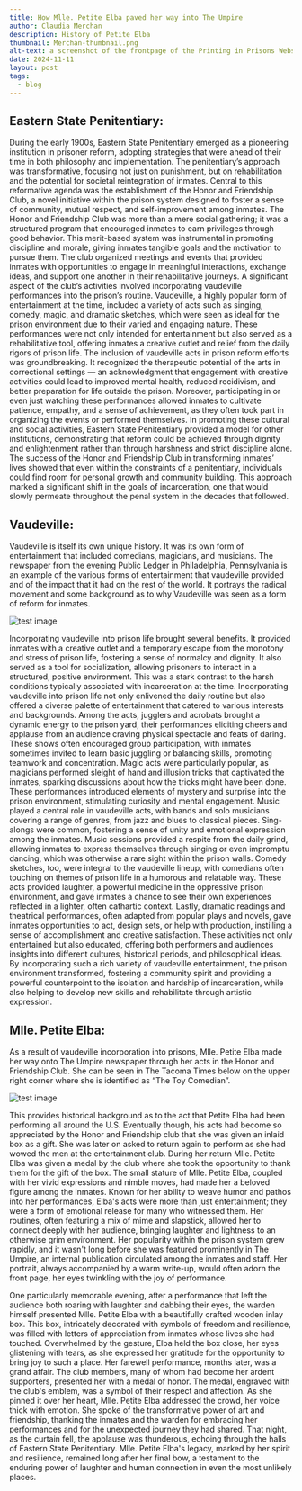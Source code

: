 ```yaml
---
title: How Mlle. Petite Elba paved her way into The Umpire 
author: Claudia Merchan 
description: History of Petite Elba 
thumbnail: Merchan-thumbnail.png 
alt-text: a screenshot of the frontpage of the Printing in Prisons Website 
date: 2024-11-11
layout: post
tags:
  - blog
---
```

<h2>Eastern State Penitentiary:</h2>	
During the early 1900s, Eastern State Penitentiary emerged as a pioneering institution in prisoner reform, adopting strategies that were ahead of their time in both philosophy and implementation. The penitentiary’s approach was transformative, focusing not just on punishment, but on rehabilitation and the potential for societal reintegration of inmates. Central to this reformative agenda was the establishment of the Honor and Friendship Club, a novel initiative within the prison system designed to foster a sense of community, mutual respect, and self-improvement among inmates.
The Honor and Friendship Club was more than a mere social gathering; it was a structured program that encouraged inmates to earn privileges through good behavior. This merit-based system was instrumental in promoting discipline and morale, giving inmates tangible goals and the motivation to pursue them. The club organized meetings and events that provided inmates with opportunities to engage in meaningful interactions, exchange ideas, and support one another in their rehabilitative journeys.
A significant aspect of the club’s activities involved incorporating vaudeville performances into the prison’s routine. Vaudeville, a highly popular form of entertainment at the time, included a variety of acts such as singing, comedy, magic, and dramatic sketches, which were seen as ideal for the prison environment due to their varied and engaging nature. These performances were not only intended for entertainment but also served as a rehabilitative tool, offering inmates a creative outlet and relief from the daily rigors of prison life.
The inclusion of vaudeville acts in prison reform efforts was groundbreaking. It recognized the therapeutic potential of the arts in correctional settings — an acknowledgment that engagement with creative activities could lead to improved mental health, reduced recidivism, and better preparation for life outside the prison. Moreover, participating in or even just watching these performances allowed inmates to cultivate patience, empathy, and a sense of achievement, as they often took part in organizing the events or performed themselves.
In promoting these cultural and social activities, Eastern State Penitentiary provided a model for other institutions, demonstrating that reform could be achieved through dignity and enlightenment rather than through harshness and strict discipline alone. The success of the Honor and Friendship Club in transforming inmates’ lives showed that even within the constraints of a penitentiary, individuals could find room for personal growth and community building. This approach marked a significant shift in the goals of incarceration, one that would slowly permeate throughout the penal system in the decades that followed.

<h2>Vaudeville:</h2>	
Vaudeville is itself its own unique history. It was its own form of entertainment that included comedians, magicians, and musicians. The newspaper from the evening Public Ledger in Philadelphia, Pennsylvania is an example of the various forms of entertainment that vaudeville provided and of the impact that it had on the rest of the world. It portrays the radical movement and some background as to why Vaudeville was seen as a form of reform for inmates. 

![test image](./vaudevillehistory%20.png) 

Incorporating vaudeville into prison life brought several benefits. It provided inmates with a creative outlet and a temporary escape from the monotony and stress of prison life, fostering a sense of normalcy and dignity. It also served as a tool for socialization, allowing prisoners to interact in a structured, positive environment. This was a stark contrast to the harsh conditions typically associated with incarceration at the time. Incorporating vaudeville into prison life not only enlivened the daily routine but also offered a diverse palette of entertainment that catered to various interests and backgrounds. Among the acts, jugglers and acrobats brought a dynamic energy to the prison yard, their performances eliciting cheers and applause from an audience craving physical spectacle and feats of daring. These shows often encouraged group participation, with inmates sometimes invited to learn basic juggling or balancing skills, promoting teamwork and concentration.
Magic acts were particularly popular, as magicians performed sleight of hand and illusion tricks that captivated the inmates, sparking discussions about how the tricks might have been done. These performances introduced elements of mystery and surprise into the prison environment, stimulating curiosity and mental engagement.
Music played a central role in vaudeville acts, with bands and solo musicians covering a range of genres, from jazz and blues to classical pieces. Sing-alongs were common, fostering a sense of unity and emotional expression among the inmates. Music sessions provided a respite from the daily grind, allowing inmates to express themselves through singing or even impromptu dancing, which was otherwise a rare sight within the prison walls.
Comedy sketches, too, were integral to the vaudeville lineup, with comedians often touching on themes of prison life in a humorous and relatable way. These acts provided laughter, a powerful medicine in the oppressive prison environment, and gave inmates a chance to see their own experiences reflected in a lighter, often cathartic context.
Lastly, dramatic readings and theatrical performances, often adapted from popular plays and novels, gave inmates opportunities to act, design sets, or help with production, instilling a sense of accomplishment and creative satisfaction. These activities not only entertained but also educated, offering both performers and audiences insights into different cultures, historical periods, and philosophical ideas.
By incorporating such a rich variety of vaudeville entertainment, the prison environment transformed, fostering a community spirit and providing a powerful counterpoint to the isolation and hardship of incarceration, while also helping to develop new skills and rehabilitate through artistic expression.


<h2>Mlle. Petite Elba:</h2> 

As a result of vaudeville incorporation into prisons, Mlle. Petite Elba made her way onto The Umpire newspaper through her acts in the Honor and Friendship Club. She can be seen in The Tacoma Times below on the upper right corner where she is identified as “The Toy Comedian”. 

![test image](./vaudevillehistory%20.png) 

This provides historical background as to the act that Petite Elba had been performing all around the U.S. Eventually though, his acts had become so appreciated by the Honor and Friendship club that she was given an inlaid box as a gift. She was later on asked to return again to perform as she had wowed the men at the entertainment club. During her return Mlle. Petite Elba was given a medal by the club where she took the opportunity to thank them for the gift of the box.
The small stature of Mlle. Petite Elba, coupled with her vivid expressions and nimble moves, had made her a beloved figure among the inmates. Known for her ability to weave humor and pathos into her performances, Elba's acts were more than just entertainment; they were a form of emotional release for many who witnessed them. Her routines, often featuring a mix of mime and slapstick, allowed her to connect deeply with her audience, bringing laughter and lightness to an otherwise grim environment.
Her popularity within the prison system grew rapidly, and it wasn't long before she was featured prominently in The Umpire, an internal publication circulated among the inmates and staff. Her portrait, always accompanied by a warm write-up, would often adorn the front page, her eyes twinkling with the joy of performance.

One particularly memorable evening, after a performance that left the audience both roaring with laughter and dabbing their eyes, the warden himself presented Mlle. Petite Elba with a beautifully crafted wooden inlay box. This box, intricately decorated with symbols of freedom and resilience, was filled with letters of appreciation from inmates whose lives she had touched. Overwhelmed by the gesture, Elba held the box close, her eyes glistening with tears, as she expressed her gratitude for the opportunity to bring joy to such a place.
Her farewell performance, months later, was a grand affair. The club members, many of whom had become her ardent supporters, presented her with a medal of honor. The medal, engraved with the club's emblem, was a symbol of their respect and affection. As she pinned it over her heart, Mlle. Petite Elba addressed the crowd, her voice thick with emotion. She spoke of the transformative power of art and friendship, thanking the inmates and the warden for embracing her performances and for the unexpected journey they had shared.
That night, as the curtain fell, the applause was thunderous, echoing through the halls of Eastern State Penitentiary. Mlle. Petite Elba's legacy, marked by her spirit and resilience, remained long after her final bow, a testament to the enduring power of laughter and human connection in even the most unlikely places.
